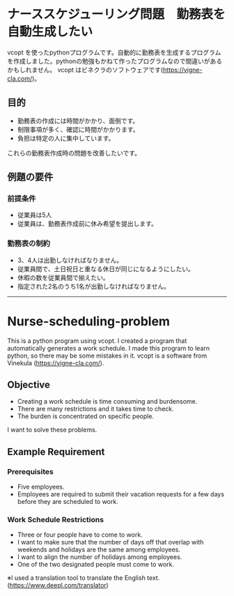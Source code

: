 # ナーススケジューリング問題　勤務表を自動生成したい
vcopt を使ったpythonプログラムです。自動的に勤務表を生成するプログラムを作成しました。pythonの勉強もかねて作ったプログラムなので間違いがあるかもしれません。
vcopt はビネクラのソフトウェアです(https://vigne-cla.com/)。


## 目的
* 勤務表の作成には時間がかかり、面倒です。
* 制限事項が多く、確認に時間がかかります。
* 負担は特定の人に集中しています。

これらの勤務表作成時の問題を改善したいです。


## 例題の要件
### 前提条件
* 従業員は5人
* 従業員は、勤務表作成前に休み希望を提出します。

### 勤務表の制約
* 3、4人は出勤しなければなりません。
* 従業員間で、土日祝日と重なる休日が同じになるようにしたい。
* 休暇の数を従業員間で揃えたい。
* 指定された2名のうち1名が出勤しなければなりません。

---

# Nurse-scheduling-problem
This is a python program using vcopt. I created a program that automatically generates a work schedule. I made this program to learn python, so there may be some mistakes in it.  vcopt is a software from Vinekula (https://vigne-cla.com/).


## Objective
* Creating a work schedule is time consuming and burdensome.
* There are many restrictions and it takes time to check.
* The burden is concentrated on specific people.

I want to solve these problems.


## Example Requirement
### Prerequisites
* Five employees.
* Employees are required to submit their vacation requests for a few days before they are scheduled to work.

### Work Schedule Restrictions
* Three or four people have to come to work.
* I want to make sure that the number of days off that overlap with weekends and holidays are the same among employees.
* I want to align the number of holidays among employees.
* One of the two designated people must come to work.


※I used a translation tool to translate the English text.(https://www.deepl.com/translator)
